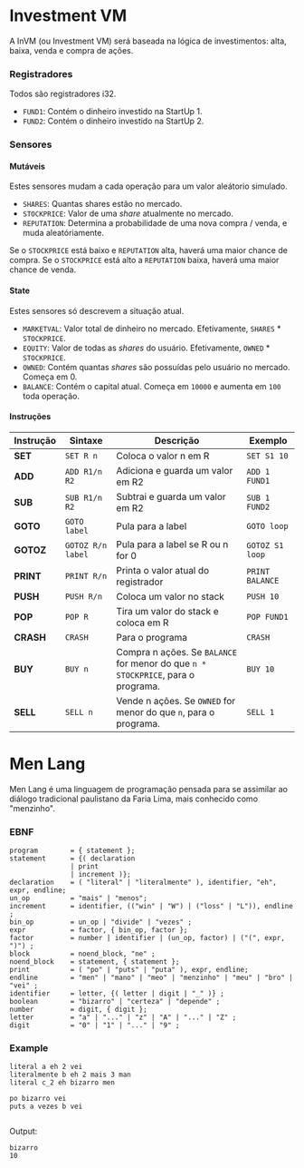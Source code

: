 # Investment VM

A InVM (ou Investment VM) será baseada na lógica de investimentos: alta, baixa, venda e compra de ações.

### Registradores 

Todos são registradores i32.

- `FUND1`: Contém o dinheiro investido na StartUp 1.
- `FUND2`: Contém o dinheiro investido na StartUp 2.

### Sensores

#### Mutáveis

Estes sensores mudam a cada operação para um valor aleátorio simulado.

- `SHARES`: Quantas shares estão no mercado.
- `STOCKPRICE`: Valor de uma *share* atualmente no mercado.
- `REPUTATION`: Determina a probabilidade de uma nova compra / venda, e muda aleatóriamente.

Se o `STOCKPRICE` está baixo e `REPUTATION` alta, haverá uma maior chance de compra.
Se o `STOCKPRICE` está alto a `REPUTATION` baixa, haverá uma maior chance de venda.

#### State 

Estes sensores só descrevem a situação atual.

- `MARKETVAL`: Valor total de dinheiro no mercado. Efetivamente, `SHARES` * `STOCKPRICE`.
- `EQUITY`: Valor de todas as *shares* do usuário. Efetivamente, `OWNED` * `STOCKPRICE`.
- `OWNED`: Contém quantas *shares* são possuídas pelo usuário no mercado. Começa em 0.
- `BALANCE`: Contém o capital atual. Começa em `10000` e aumenta em `100` toda operação.

#### Instruções

| Instrução   | Sintaxe         | Descrição                                                                         | Exemplo               |
|-------------|-----------------|-----------------------------------------------------------------------------------|-----------------------|
| **SET**     | `SET R n`       | Coloca o valor n em R                                                             | `SET S1 10`           |
| **ADD**     | `ADD R1/n R2`   | Adiciona e guarda um valor em R2                                                  | `ADD 1 FUND1`         |
| **SUB**     | `SUB R1/n R2`   | Subtrai e guarda um valor em R2                                                   | `SUB 1 FUND2`         |
| **GOTO**    | `GOTO label`    | Pula para a label                                                                 | `GOTO loop`           |
| **GOTOZ**   | `GOTOZ R/n label` | Pula para a label se R ou n for 0                                                      | `GOTOZ S1 loop`       |
| **PRINT**   | `PRINT R/n`       | Printa o valor atual do registrador                                               | `PRINT BALANCE`       |
| **PUSH**    | `PUSH R/n`      | Coloca um valor no stack                                                          | `PUSH 10`             |
| **POP**     | `POP R`         | Tira um valor do stack e coloca em R                                              | `POP FUND1`           |
| **CRASH**   | `CRASH`         | Para o programa                                                                   | `CRASH`               |
| **BUY**     | `BUY n`         | Compra n ações. Se `BALANCE` for menor do que `n * STOCKPRICE`, para o programa.  | `BUY 10`              | 
| **SELL**    | `SELL n`        | Vende n ações. Se `OWNED` for menor do que `n`, para o programa.                 | `SELL 1`              | 

# Men Lang

Men Lang é uma linguagem de programação pensada para se assimilar ao diálogo tradicional paulistano da Faria Lima, mais conhecido como "menzinho".

### EBNF 

```ebnf
program        = { statement };
statement      = {( declaration
               | print
               | increment )};
declaration    = ( "literal" | "literalmente" ), identifier, "eh", expr, endline;
un_op          = "mais" | "menos";
increment      = identifier, (("win" | "W") | ("loss" | "L")), endline ;
bin_op         = un_op | "divide" | "vezes" ;
expr           = factor, { bin_op, factor };
factor         = number | identifier | (un_op, factor) | ("(", expr, ")") ;
block          = noend_block, "ne" ;
noend_block    = statement, { statement };
print          = ( "po" | "puts" | "puta" ), expr, endline;
endline        = "men" | "mano" | "meo" | "menzinho" | "meu" | "bro" | "vei" ;
identifier     = letter, {( letter | digit | "_" )} ;
boolean        = "bizarro" | "certeza" | "depende" ;
number         = digit, { digit };
letter         = "a" | "..." | "z" | "A" | "..." | "Z" ;
digit          = "0" | "1" | "..." | "9" ;
```

### Example 

```
literal a eh 2 vei
literalmente b eh 2 mais 3 man
literal c_2 eh bizarro men

po bizarro vei
puts a vezes b vei
            
```

Output:
```
bizarro
10
```



